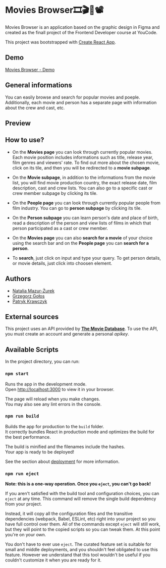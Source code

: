# Movies Browser🎞🎬🎥📽

Movies Browser is an application based on the graphic design in Figma and created as the finall project of the Frontend Developer course at YouCode. 

This project was bootstrapped with [Create React App](https://github.com/facebook/create-react-app).

## Demo
[Movies Browser - Demo](https://maxnatalia.github.io/movies-browser/)
## General informations

You can easily browse and search for popular movies and poeple. Additionally, each movie and person has a separate page with information about the crew and cast, etc.

## Preview 
## How to use?
- On the **Movies page** you can look through currently popular movies. Each movie position includes informations such as title, release year, film genres and viewers' rate. To find out more about the chosen movie, click on its tile, and then you will be redirected to a **movie subpage**.

- On the **Movie subpage**, in addition to the informations from the movie list, you will find movie production country, the exact release date, film description, cast and crew lists. You can also go to a specific cast or crew member subpage by clicking its tile.

- On the **People page** you can look through currently popular people from film industry. You can go to **person subpage** by clicking its tile.

- On the **Person subpage** you can learn person's date and place of birth, read a description of the person and view lists of films in which that person participated as a cast or crew member.

- On the **Movies page** you can also **search for a movie** of your choice using the search bar and on the **People page** you can **search for a person**.

- To **search**, just click on input and type your query. To get person details, or movie details, just click into choosen element.



## Authors
- [Natalia Mazur-Żurek](https://github.com/maxnatalia)
- [Grzegorz Gołos](https://github.com/golosgit)
- [Patryk Krawczyk](https://github.com/patrick36212)


## External sources

This project uses an API provided by [**The Movie Database**](https://www.themoviedb.org/). To use the API, you must create an account and generate a personal *apikey*. 




## Available Scripts

In the project directory, you can run:

### `npm start`

Runs the app in the development mode.\
Open [http://localhost:3000](http://localhost:3000) to view it in your browser.

The page will reload when you make changes.\
You may also see any lint errors in the console.

### `npm run build`

Builds the app for production to the `build` folder.\
It correctly bundles React in production mode and optimizes the build for the best performance.

The build is minified and the filenames include the hashes.\
Your app is ready to be deployed!

See the section about [deployment](https://facebook.github.io/create-react-app/docs/deployment) for more information.

### `npm run eject`

**Note: this is a one-way operation. Once you `eject`, you can't go back!**

If you aren't satisfied with the build tool and configuration choices, you can `eject` at any time. This command will remove the single build dependency from your project.

Instead, it will copy all the configuration files and the transitive dependencies (webpack, Babel, ESLint, etc) right into your project so you have full control over them. All of the commands except `eject` will still work, but they will point to the copied scripts so you can tweak them. At this point you're on your own.

You don't have to ever use `eject`. The curated feature set is suitable for small and middle deployments, and you shouldn't feel obligated to use this feature. However we understand that this tool wouldn't be useful if you couldn't customize it when you are ready for it.

